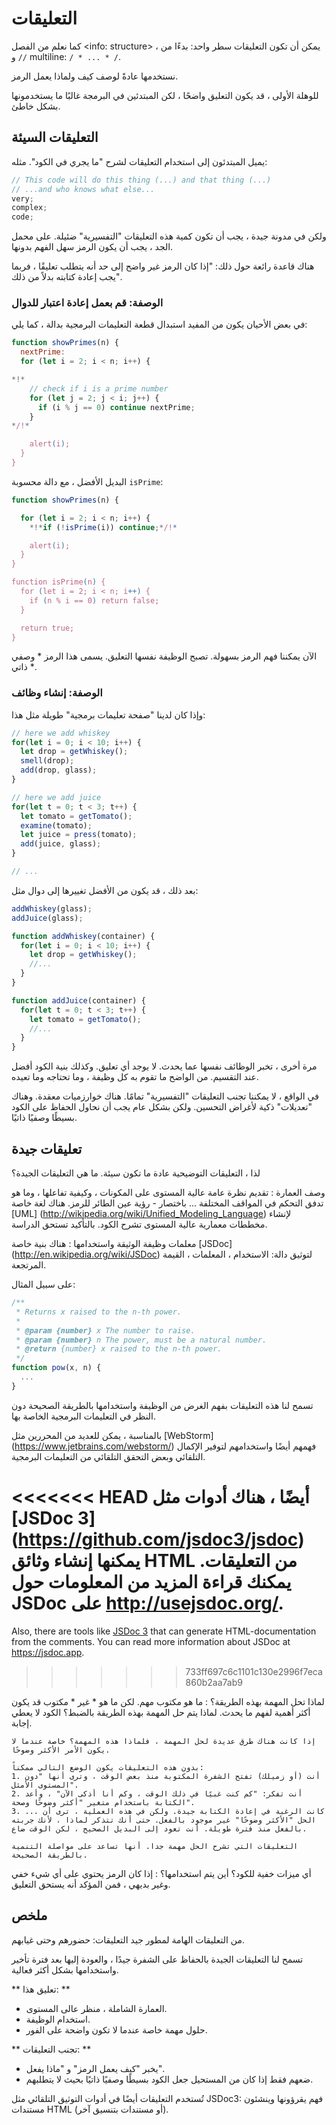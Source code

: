 # التعليقات

كما نعلم من الفصل <info: structure> ، يمكن أن تكون التعليقات سطر واحد: بدءًا من `//` و multiline: `/ * ... * /`.

نستخدمها عادةً لوصف كيف ولماذا يعمل الرمز.

للوهلة الأولى ، قد يكون التعليق واضحًا ، لكن المبتدئين في البرمجة غالبًا ما يستخدمونها بشكل خاطئ.

## التعليقات السيئة

يميل المبتدئون إلى استخدام التعليقات لشرح "ما يجري في الكود". مثله:

```js
// This code will do this thing (...) and that thing (...)
// ...and who knows what else...
very;
complex;
code;
```

ولكن في مدونة جيدة ، يجب أن تكون كمية هذه التعليقات "التفسيرية" ضئيلة. على محمل الجد ، يجب أن يكون الرمز سهل الفهم بدونها.

هناك قاعدة رائعة حول ذلك: "إذا كان الرمز غير واضح إلى حد أنه يتطلب تعليقًا ، فربما يجب إعادة كتابته بدلاً من ذلك".

### الوصفة: قم بعمل إعادة اعتبار للدوال 

في بعض الأحيان يكون من المفيد استبدال قطعة التعليمات البرمجية بدالة ، كما يلي:

```js
function showPrimes(n) {
  nextPrime:
  for (let i = 2; i < n; i++) {

*!*
    // check if i is a prime number
    for (let j = 2; j < i; j++) {
      if (i % j == 0) continue nextPrime;
    }
*/!*

    alert(i);
  }
}
```

البديل الأفضل ، مع دالة محسوبة
`isPrime`:


```js
function showPrimes(n) {

  for (let i = 2; i < n; i++) {
    *!*if (!isPrime(i)) continue;*/!*

    alert(i);  
  }
}

function isPrime(n) {
  for (let i = 2; i < n; i++) {
    if (n % i == 0) return false;
  }

  return true;
}
```

الآن يمكننا فهم الرمز بسهولة. تصبح الوظيفة نفسها التعليق. يسمى هذا الرمز * وصفي ذاتي *.

### الوصفة: إنشاء وظائف

وإذا كان لدينا "صفحة تعليمات برمجية" طويلة مثل هذا:

```js
// here we add whiskey
for(let i = 0; i < 10; i++) {
  let drop = getWhiskey();
  smell(drop);
  add(drop, glass);
}

// here we add juice
for(let t = 0; t < 3; t++) {
  let tomato = getTomato();
  examine(tomato);
  let juice = press(tomato);
  add(juice, glass);
}

// ...
```

بعد ذلك ، قد يكون من الأفضل تغييرها إلى دوال مثل:

```js
addWhiskey(glass);
addJuice(glass);

function addWhiskey(container) {
  for(let i = 0; i < 10; i++) {
    let drop = getWhiskey();
    //...
  }
}

function addJuice(container) {
  for(let t = 0; t < 3; t++) {
    let tomato = getTomato();
    //...
  }
}
```

مرة أخرى ، تخبر الوظائف نفسها عما يحدث. لا يوجد أي تعليق. وكذلك بنية الكود أفضل عند التقسيم. من الواضح ما تقوم به كل وظيفة ، وما تحتاجه وما تعيده.

في الواقع ، لا يمكننا تجنب التعليقات "التفسيرية" تمامًا. هناك خوارزميات معقدة. وهناك "تعديلات" ذكية لأغراض التحسين. ولكن بشكل عام يجب أن نحاول الحفاظ على الكود بسيطًا وصفيًا ذاتيًا.

## تعليقات جيدة

لذا ، التعليقات التوضيحية عادة ما تكون سيئة. ما هي التعليقات الجيدة؟

وصف العمارة
: تقديم نظرة عامة عالية المستوى على المكونات ، وكيفية تفاعلها ، وما هو تدفق التحكم في المواقف المختلفة ... باختصار - رؤية عين الطائر للرمز. هناك لغة خاصة [UML] (http://wikipedia.org/wiki/Unified_Modeling_Language) لإنشاء مخططات معمارية عالية المستوى تشرح الكود. بالتأكيد تستحق الدراسة.

معلمات وظيفة الوثيقة واستخدامها
: هناك بنية خاصة [JSDoc] (http://en.wikipedia.org/wiki/JSDoc) لتوثيق دالة: الاستخدام ، المعلمات ، القيمة المرتجعة.

على سبيل المثال:

```js
/**
 * Returns x raised to the n-th power.
 *
 * @param {number} x The number to raise.
 * @param {number} n The power, must be a natural number.
 * @return {number} x raised to the n-th power.
 */
function pow(x, n) {
  ...
}
```

تسمح لنا هذه التعليقات بفهم الغرض من الوظيفة واستخدامها بالطريقة الصحيحة دون النظر في التعليمات البرمجية الخاصة بها.

بالمناسبة ، يمكن للعديد من المحررين مثل [WebStorm] (https://www.jetbrains.com/webstorm/) فهمهم أيضًا واستخدامهم لتوفير الإكمال التلقائي وبعض التحقق التلقائي من التعليمات البرمجية.

<<<<<<< HEAD
أيضًا ، هناك أدوات مثل [JSDoc 3] (https://github.com/jsdoc3/jsdoc) يمكنها إنشاء وثائق HTML من التعليقات. يمكنك قراءة المزيد من المعلومات حول JSDoc على <http://usejsdoc.org/>.
=======
Also, there are tools like [JSDoc 3](https://github.com/jsdoc/jsdoc) that can generate HTML-documentation from the comments. You can read more information about JSDoc at <https://jsdoc.app>.
>>>>>>> 733ff697c6c1101c130e2996f7eca860b2aa7ab9

لماذا تحل المهمة بهذه الطريقة؟
: ما هو مكتوب مهم. لكن ما هو * غير * مكتوب قد يكون أكثر أهمية لفهم ما يحدث. لماذا يتم حل المهمة بهذه الطريقة بالضبط؟ الكود لا يعطي إجابة.

    إذا كانت هناك طرق عديدة لحل المهمة ، فلماذا هذه المهمة؟ خاصة عندما لا يكون الأمر الأكثر وضوحًا.

    بدون هذه التعليقات يكون الوضع التالي ممكناً:
    1. أنت (أو زميلك) تفتح الشفرة المكتوبة منذ بعض الوقت ، وترى أنها "دون المستوى الأمثل".
    2. أنت تفكر: "كم كنت غبيًا في ذلك الوقت ، وكم أنا أذكى الآن" ، وأعد الكتابة باستخدام متغير "أكثر وضوحًا وصحة".
    3. ... كانت الرغبة في إعادة الكتابة جيدة. ولكن في هذه العملية ، ترى أن الحل "الأكثر وضوحًا" غير موجود بالفعل. حتى أنك تتذكر لماذا ، لأنك جربته بالفعل منذ فترة طويلة. أنت تعود إلى البديل الصحيح ، لكن الوقت ضاع.

    التعليقات التي تشرح الحل مهمة جدا. أنها تساعد على مواصلة التنمية بالطريقة الصحيحة.

أي ميزات خفية للكود؟ أين يتم استخدامها؟
: إذا كان الرمز يحتوي على أي شيء خفي وغير بديهي ، فمن المؤكد أنه يستحق التعليق.

## ملخص

من التعليقات الهامة لمطور جيد التعليقات: حضورهم وحتى غيابهم.

تسمح لنا التعليقات الجيدة بالحفاظ على الشفرة جيدًا ، والعودة إليها بعد فترة تأخير واستخدامها بشكل أكثر فعالية.

** تعليق هذا: **

- العمارة الشاملة ، منظر عالى المستوى.
- استخدام الوظيفة.
- حلول مهمة خاصة عندما لا تكون واضحة على الفور.

** تجنب التعليقات: **

- يخبر "كيف يعمل الرمز" و "ماذا يفعل".
- ضعهم فقط إذا كان من المستحيل جعل الكود بسيطًا وصفيًا ذاتيًا بحيث لا يتطلبهم.

تُستخدم التعليقات أيضًا في أدوات التوثيق التلقائي مثل JSDoc3: فهم يقرؤونها وينشئون مستندات HTML (أو مستندات بتنسيق آخر).